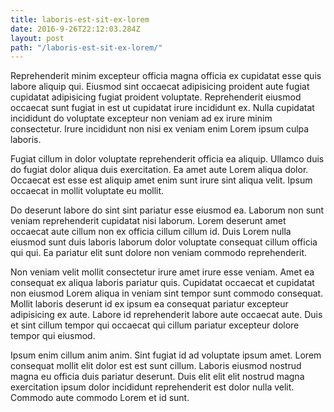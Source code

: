 ```yaml
---
title: laboris-est-sit-ex-lorem
date: 2016-9-26T22:12:03.284Z
layout: post
path: "/laboris-est-sit-ex-lorem/"
---
```


Reprehenderit minim excepteur officia magna officia ex cupidatat esse quis labore aliquip qui. Eiusmod sint occaecat adipisicing proident aute fugiat cupidatat adipisicing fugiat proident voluptate. Reprehenderit eiusmod occaecat sunt fugiat in est ut cupidatat irure incididunt ex. Nulla cupidatat incididunt do voluptate excepteur non veniam ad ex irure minim consectetur. Irure incididunt non nisi ex veniam enim Lorem ipsum culpa laboris.

Fugiat cillum in dolor voluptate reprehenderit officia ea aliquip. Ullamco duis do fugiat dolor aliqua duis exercitation. Ea amet aute Lorem aliqua dolor. Occaecat est esse est aliquip amet enim sunt irure sint aliqua velit. Ipsum occaecat in mollit voluptate eu mollit.

Do deserunt labore do sint sint pariatur esse eiusmod ea. Laborum non sunt veniam reprehenderit cupidatat nisi laborum. Lorem deserunt amet occaecat aute cillum non ex officia cillum cillum id. Duis Lorem nulla eiusmod sunt duis laboris laborum dolor voluptate consequat cillum officia qui qui. Ea pariatur elit sunt dolore non veniam commodo reprehenderit.

Non veniam velit mollit consectetur irure amet irure esse veniam. Amet ea consequat ex aliqua laboris pariatur quis. Cupidatat occaecat et cupidatat non eiusmod Lorem aliqua in veniam sint tempor sunt commodo consequat. Mollit laboris deserunt id ex ipsum ea consequat pariatur excepteur adipisicing ex aute. Labore id reprehenderit labore aute occaecat aute. Duis et sint cillum tempor qui occaecat qui cillum pariatur excepteur dolore tempor qui eiusmod.

Ipsum enim cillum anim anim. Sint fugiat id ad voluptate ipsum amet. Lorem consequat mollit elit dolor est est sunt cillum. Laboris eiusmod nostrud magna eu officia duis pariatur deserunt. Duis elit elit elit nostrud magna exercitation ipsum dolor incididunt reprehenderit est dolor nulla velit. Commodo aute commodo Lorem et id sunt.